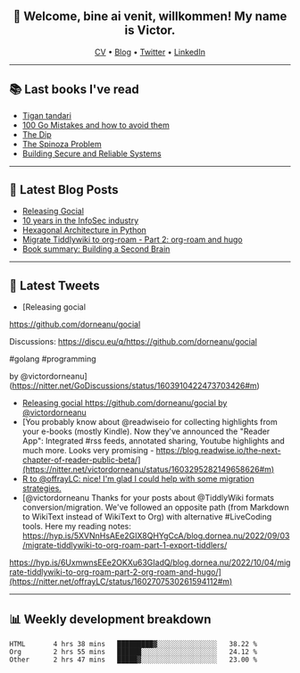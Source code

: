 <h2 align="center">👋 Welcome, bine ai venit, willkommen! My name is Victor. </h2>
<p align="center">
  <a href="https://dornea.nu/cv">CV</a> •
  <a href="https://blog.dornea.nu">Blog</a> •
  <a href="https://twitter.com/victordorneanu">Twitter</a> •
  <a href="https://www.linkedin.com/in/victor-dorneanu/">LinkedIn</a> 
</p>

  <!--
  **dorneanu/dorneanu** is a ✨ _special_ ✨ repository because its `README.md` (this file) appears on your GitHub profile.

  Here are some ideas to get you started:

  - 🔭 I’m currently working on ...
  - 🌱 I’m currently learning ...
  - 👯 I’m looking to collaborate on ...
  - 🤔 I’m looking for help with ...
  - 💬 Ask me about ...
  - 📫 How to reach me: ...
  - 😄 Pronouns: ...
  - ⚡ Fun fact: ...
  -->

---

## 📚 Last books I've read 

<!--START_SECTION:books-->
* [Tigan tandari](https://brainfck.org/book/tigan-tandari/)
* [100 Go Mistakes and how to avoid them](https://brainfck.org/book/100-go-mistakes-and-how-to-avoid-them/)
* [The Dip](https://brainfck.org/book/the-dip/)
* [The Spinoza Problem](https://brainfck.org/book/the-spinoza-problem/)
* [Building Secure and Reliable Systems](https://brainfck.org/book/building-secure-and-reliable-systems/)
<!--END_SECTION:books-->

---

## 📝 Latest Blog Posts

<!--START_SECTION:blog-->
* [Releasing Gocial](https://blog.dornea.nu/2022/12/15/releasing-gocial/)
* [10 years in the InfoSec industry](https://blog.dornea.nu/2022/12/02/10-years-in-the-infosec-industry/)
* [Hexagonal Architecture in Python](https://blog.dornea.nu/2022/10/24/hexagonal-architecture-in-python/)
* [Migrate Tiddlywiki to org-roam - Part 2: org-roam and hugo](https://blog.dornea.nu/2022/10/04/migrate-tiddlywiki-to-org-roam-part-2-org-roam-and-hugo/)
* [Book summary: Building a Second Brain](https://blog.dornea.nu/2022/09/27/book-summary-building-a-second-brain/)
<!--END_SECTION:blog-->

---

## 📱 Latest Tweets

<!--START_SECTION:twitter-->
* [Releasing gocial

https://github.com/dorneanu/gocial

Discussions: https://discu.eu/q/https://github.com/dorneanu/gocial

#golang #programming

by @victordorneanu](https://nitter.net/GoDiscussions/status/1603910422473703426#m)
* [Releasing gocial https://github.com/dorneanu/gocial by @victordorneanu](https://nitter.net/goLibHunt/status/1603813994669539328#m)
* [You probably know about @readwiseio for collecting highlights from your e-books (mostly Kindle). Now they've announced the "Reader App": Integrated #rss feeds, annotated sharing, Youtube highlights and much more. Looks very promising - https://blog.readwise.io/the-next-chapter-of-reader-public-beta/](https://nitter.net/victordorneanu/status/1603295282149658626#m)
* [R to @offrayLC: nice! I'm glad I could help with some migration strategies.](https://nitter.net/victordorneanu/status/1603287814547939328#m)
* [@victordorneanu Thanks for your posts about @TiddlyWiki formats conversion/migration. We've followed an opposite path (from Markdown to WikiText instead of WikiText to Org) with alternative #LiveCoding tools. Here my reading notes:
https://hyp.is/5XVNnHsAEe2GIX8QHYgCcA/blog.dornea.nu/2022/09/03/migrate-tiddlywiki-to-org-roam-part-1-export-tiddlers/

https://hyp.is/6UxmwnsEEe2OKXu63GIadQ/blog.dornea.nu/2022/10/04/migrate-tiddlywiki-to-org-roam-part-2-org-roam-and-hugo/](https://nitter.net/offrayLC/status/1602707530261594112#m)
<!--END_SECTION:twitter-->

---

## 📊 **Weekly development breakdown**

<!--START_SECTION:waka-->

```text
HTML       4 hrs 38 mins   █████████▓░░░░░░░░░░░░░░░   38.22 %
Org        2 hrs 55 mins   ██████░░░░░░░░░░░░░░░░░░░   24.12 %
Other      2 hrs 47 mins   █████▓░░░░░░░░░░░░░░░░░░░   23.00 %
```

<!--END_SECTION:waka-->

